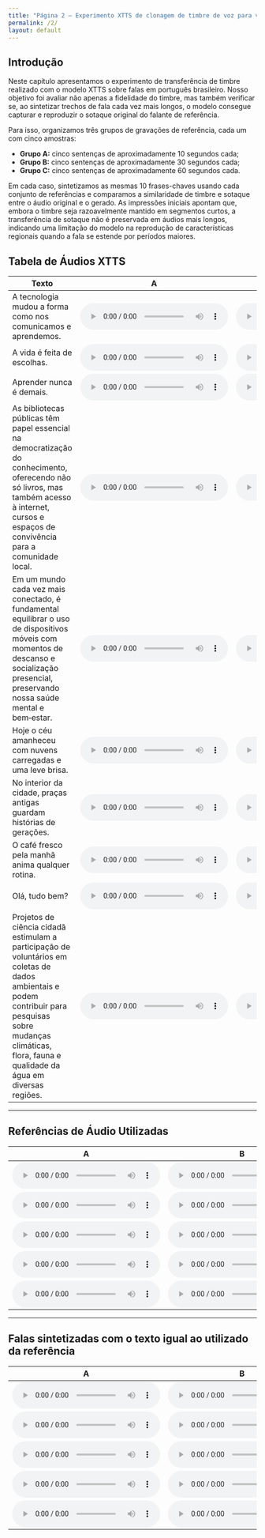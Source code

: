 ```yaml
---
title: "Página 2 – Experimento XTTS de clonagem de timbre de voz para ver se há clonagem de sotaque também"
permalink: /2/
layout: default
---
```


<style>
  .wrapper,
  .markdown-body, .inner, #main_content {
    max-width: 90% !important;
    padding: 1rem 2rem !important;
  }

</style>

## Introdução

Neste capítulo apresentamos o experimento de transferência de timbre realizado com o modelo XTTS sobre falas em português brasileiro. Nosso objetivo foi avaliar não apenas a fidelidade do timbre, mas também verificar se, ao sintetizar trechos de fala cada vez mais longos, o modelo consegue capturar e reproduzir o sotaque original do falante de referência.

Para isso, organizamos três grupos de gravações de referência, cada um com cinco amostras:  
- **Grupo A:** cinco sentenças de aproximadamente 10 segundos cada;  
- **Grupo B:** cinco sentenças de aproximadamente 30 segundos cada;  
- **Grupo C:** cinco sentenças de aproximadamente 60 segundos cada.  

Em cada caso, sintetizamos as mesmas 10 frases-chaves usando cada conjunto de referências e comparamos a similaridade de timbre e sotaque entre o áudio original e o gerado. As impressões iniciais apontam que, embora o timbre seja razoavelmente mantido em segmentos curtos, a transferência de sotaque não é preservada em áudios mais longos, indicando uma limitação do modelo na reprodução de características regionais quando a fala se estende por períodos maiores.


## Tabela de Áudios XTTS

| Texto                                                                                                                                                                                                                                                | A                                                                                                           | B                                                                                                           | C                                                                                                           |
|------------------------------------------------------------------------------------------------------------------------------------------------------------------------------------------------------------------------------------------------------|-------------------------------------------------------------------------------------------------------------|-------------------------------------------------------------------------------------------------------------|-------------------------------------------------------------------------------------------------------------|
| A tecnologia mudou a forma como nos comunicamos e aprendemos.                                                                                                                                                                                         | <audio controls src="../audios/experimento_timbre/output/xtts_A1.wav"></audio>                              | <audio controls src="../audios/experimento_timbre/output/xtts_B1.wav"></audio>                              | <audio controls src="../audios/experimento_timbre/output/xtts_C1.wav"></audio>                              |
| A vida é feita de escolhas.                                                                                                                                                                                                                           | <audio controls src="../audios/experimento_timbre/output/xtts_A2.wav"></audio>                              | <audio controls src="../audios/experimento_timbre/output/xtts_B2.wav"></audio>                              | <audio controls src="../audios/experimento_timbre/output/xtts_C2.wav"></audio>                              |
| Aprender nunca é demais.                                                                                                                                                                                                                              | <audio controls src="../audios/experimento_timbre/output/xtts_A3.wav"></audio>                              | <audio controls src="../audios/experimento_timbre/output/xtts_B3.wav"></audio>                              | <audio controls src="../audios/experimento_timbre/output/xtts_C3.wav"></audio>                              |
| As bibliotecas públicas têm papel essencial na democratização do conhecimento, oferecendo não só livros, mas também acesso à internet, cursos e espaços de convivência para a comunidade local.                                                      | <audio controls src="../audios/experimento_timbre/output/xtts_A4.wav"></audio>                              | <audio controls src="../audios/experimento_timbre/output/xtts_B4.wav"></audio>                              | <audio controls src="../audios/experimento_timbre/output/xtts_C4.wav"></audio>                              |
| Em um mundo cada vez mais conectado, é fundamental equilibrar o uso de dispositivos móveis com momentos de descanso e socialização presencial, preservando nossa saúde mental e bem‑estar.                                                           | <audio controls src="../audios/experimento_timbre/output/xtts_A5.wav"></audio>                              | <audio controls src="../audios/experimento_timbre/output/xtts_B5.wav"></audio>                              | <audio controls src="../audios/experimento_timbre/output/xtts_C5.wav"></audio>                              |
| Hoje o céu amanheceu com nuvens carregadas e uma leve brisa.                                                                                                                                                                                          | <audio controls src="../audios/experimento_timbre/output/xtts_A6.wav"></audio>                              | <audio controls src="../audios/experimento_timbre/output/xtts_B6.wav"></audio>                              | <audio controls src="../audios/experimento_timbre/output/xtts_C6.wav"></audio>                              |
| No interior da cidade, praças antigas guardam histórias de gerações.                                                                                                                                                                                  | <audio controls src="../audios/experimento_timbre/output/xtts_A7.wav"></audio>                              | <audio controls src="../audios/experimento_timbre/output/xtts_B7.wav"></audio>                              | <audio controls src="../audios/experimento_timbre/output/xtts_C7.wav"></audio>                              |
| O café fresco pela manhã anima qualquer rotina.                                                                                                                                                                                                       | <audio controls src="../audios/experimento_timbre/output/xtts_A8.wav"></audio>                              | <audio controls src="../audios/experimento_timbre/output/xtts_B8.wav"></audio>                              | <audio controls src="../audios/experimento_timbre/output/xtts_C8.wav"></audio>                              |
| Olá, tudo bem?                                                                                                                                                                                                                                        | <audio controls src="../audios/experimento_timbre/output/xtts_A9.wav"></audio>                              | <audio controls src="../audios/experimento_timbre/output/xtts_B9.wav"></audio>                              | <audio controls src="../audios/experimento_timbre/output/xtts_C9.wav"></audio>                              |
| Projetos de ciência cidadã estimulam a participação de voluntários em coletas de dados ambientais e podem contribuir para pesquisas sobre mudanças climáticas, flora, fauna e qualidade da água em diversas regiões.                                 | <audio controls src="../audios/experimento_timbre/output/xtts_A10.wav"></audio>                             | <audio controls src="../audios/experimento_timbre/output/xtts_B10.wav"></audio>                             | <audio controls src="../audios/experimento_timbre/output/xtts_C10.wav"></audio>                             |




----


## Referências de Áudio Utilizadas

| A                                                                              | B                                                                              | C                                                                              |
|--------------------------------------------------------------------------------|--------------------------------------------------------------------------------|--------------------------------------------------------------------------------|
| <audio controls src="../audios/experimento_timbre/refs/thomaz_a1.wav"></audio> | <audio controls src="../audios/experimento_timbre/refs/thomaz_b1.wav"></audio> | <audio controls src="../audios/experimento_timbre/refs/thomaz_c1.wav"></audio> |
| <audio controls src="../audios/experimento_timbre/refs/thomaz_a2.wav"></audio> | <audio controls src="../audios/experimento_timbre/refs/thomaz_b2.wav"></audio> | <audio controls src="../audios/experimento_timbre/refs/thomaz_c2.wav"></audio> |
| <audio controls src="../audios/experimento_timbre/refs/thomaz_a3.wav"></audio> | <audio controls src="../audios/experimento_timbre/refs/thomaz_b3.wav"></audio> | <audio controls src="../audios/experimento_timbre/refs/thomaz_c3.wav"></audio> |
| <audio controls src="../audios/experimento_timbre/refs/thomaz_a4.wav"></audio> | <audio controls src="../audios/experimento_timbre/refs/thomaz_b4.wav"></audio> | <audio controls src="../audios/experimento_timbre/refs/thomaz_c4.wav"></audio> |
| <audio controls src="../audios/experimento_timbre/refs/thomaz_a5.wav"></audio> | <audio controls src="../audios/experimento_timbre/refs/thomaz_b5.wav"></audio> | <audio controls src="../audios/experimento_timbre/refs/thomaz_c5.wav"></audio> |



----




## Falas sintetizadas com o texto igual ao utilizado da referência

| A                                                                                         | B                                                                                         | C                                                                                         |
|-------------------------------------------------------------------------------------------|-------------------------------------------------------------------------------------------|-------------------------------------------------------------------------------------------|
| <audio controls src="../audios/experimento_timbre/output/xtts_A1.wav"></audio>            | <audio controls src="../audios/experimento_timbre/output/xtts_B1.wav"></audio>            | <audio controls src="../audios/experimento_timbre/output/xtts_C1.wav"></audio>            |
| <audio controls src="../audios/experimento_timbre/output/xtts_A2.wav"></audio>            | <audio controls src="../audios/experimento_timbre/output/xtts_B2.wav"></audio>            | <audio controls src="../audios/experimento_timbre/output/xtts_C2.wav"></audio>            |
| <audio controls src="../audios/experimento_timbre/output/xtts_A3.wav"></audio>            | <audio controls src="../audios/experimento_timbre/output/xtts_B3.wav"></audio>            | <audio controls src="../audios/experimento_timbre/output/xtts_C3.wav"></audio>            |
| <audio controls src="../audios/experimento_timbre/output/xtts_A4.wav"></audio>            | <audio controls src="../audios/experimento_timbre/output/xtts_B4.wav"></audio>            | <audio controls src="../audios/experimento_timbre/output/xtts_C4.wav"></audio>            |
| <audio controls src="../audios/experimento_timbre/output/xtts_A5.wav"></audio>            | <audio controls src="../audios/experimento_timbre/output/xtts_B5.wav"></audio>            | <audio controls src="../audios/experimento_timbre/output/xtts_C5.wav"></audio>            |
